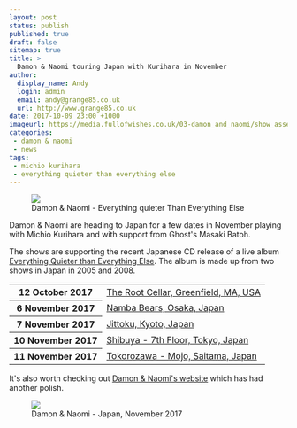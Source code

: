 ```yaml
---
layout: post
status: publish
published: true
draft: false
sitemap: true
title: >
  Damon & Naomi touring Japan with Kurihara in November
author:
  display_name: Andy
  login: admin
  email: andy@grange85.co.uk
  url: http://www.grange85.co.uk
date: 2017-10-09 23:00 +1000
imageurl: https://media.fullofwishes.co.uk/03-damon_and_naomi/show_assets/2017-11/2017-11-damon-and-naomi-japan.jpg
categories:
 - damon & naomi
 - news
tags:
 - michio kurihara
 - everything quieter than everything else
---
```

<figure class="caption aligncenter"><img src="https://media.fullofwishes.co.uk/03-damon_and_naomi/sleeves/damon-and-naomi-everything-quieter-than-everything-else.jpg" class="img-responsive" /><figcaption>Damon & Naomi - Everything quieter Than Everything Else</figcaption></figure>
<p class="lead">Damon & Naomi are heading to Japan for a few dates in November playing with Michio Kurihara and with support from Ghost's Masaki Batoh.</p>
<p>The shows are supporting the recent Japanese CD release of a live album <a href="https://db.fullofwishes.co.uk/damon-and-naomi/releases/damon-and-naomi-everything-quieter-than-everything-else/">Everything Quieter than Everything Else</a>. The album is made up from two shows in Japan in 2005 and 2008.</p>
<table class="table table-striped">
      <tbody><tr>
        <th class="col-md-4">12 October 2017</th>
        <td class="col-md-8"><a href="https://db.fullofwishes.co.uk/damon-and-naomi/shows/2017/2017-10-12-damon-and-naomi-root-cellar-greenfield-ma-usa/">The Root Cellar, Greenfield, MA, USA</a></td>
      </tr>
      <tr>
        <th class="col-md-4">6 November 2017</th>
        <td class="col-md-8"><a href="https://db.fullofwishes.co.uk/damon-and-naomi/shows/2017/2017-11-06-damon-and-naomi-namba-bears-osaka-japan/">Namba Bears, Osaka, Japan</a></td>
      </tr>
      <tr>
        <th class="col-md-4">7 November 2017</th>
        <td class="col-md-8"><a href="https://db.fullofwishes.co.uk/damon-and-naomi/shows/2017/2017-11-07-damon-and-naomi-jittoku-kyoto-japan/">Jittoku, Kyoto, Japan</a></td>
      </tr>
      <tr>
        <th class="col-md-4">10 November 2017</th>
        <td class="col-md-8"><a href="https://db.fullofwishes.co.uk/damon-and-naomi/shows/2017/2017-11-10-damon-and-naomi-shibuya-7th-floor-tokyo-japan/">Shibuya - 7th Floor, Tokyo, Japan</a></td>
      </tr>
      <tr>
        <th class="col-md-4">11 November 2017</th>
        <td class="col-md-8"><a href="https://db.fullofwishes.co.uk/damon-and-naomi/shows/2017/2017-11-11-damon-and-naomi-tokorozawa-mojo-saitama-japan/">Tokorozawa - Mojo, Saitama, Japan</a></td>
      </tr>
</tbody></table>

<p>It's also worth checking out <a href="http://www.damonandnaomi.com">Damon & Naomi's website</a> which has had another polish.</p>

<figure class="caption aligncenter"><img src="https://media.fullofwishes.co.uk/03-damon_and_naomi/show_assets/2017-11/2017-11-damon-and-naomi-japan.jpg" class="img-responsive" /><figcaption>Damon & Naomi - Japan, November 2017</figcaption></figure>
